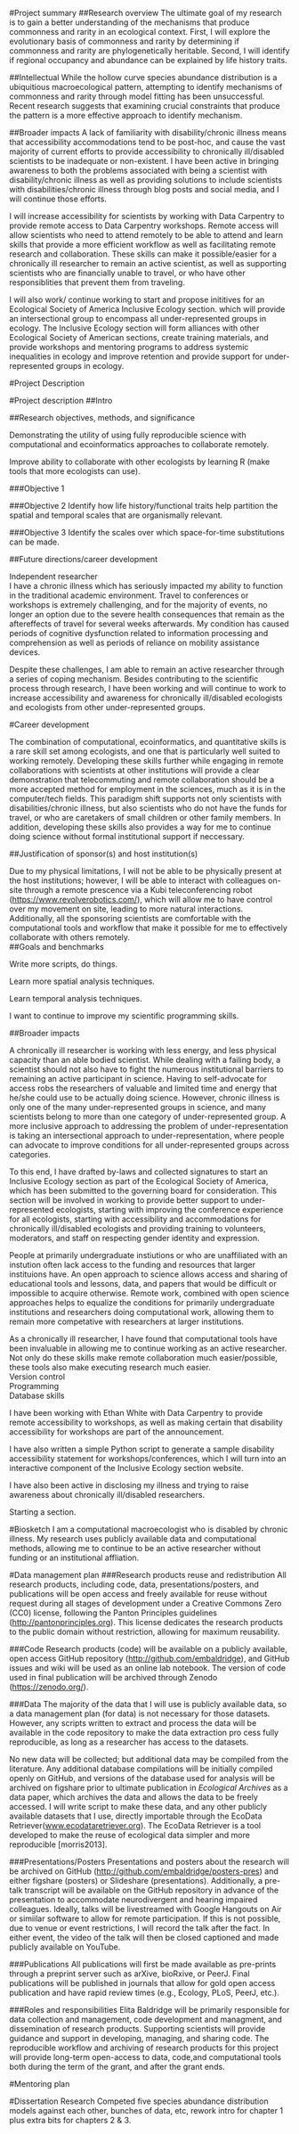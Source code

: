 <!--
Postdoctoral Research Fellowships in Biology
http://www.nsf.gov/funding/pgm_summ.jsp?pims_id=503622&org=BIO

http://www.nsf.gov/bio/prfb/applicant_how_to_apply_prfb.pdf
http://www.nsf.gov/bio/prfb/applicant_how_to_apply_prfb.pdf
-->

<!--
Prepare Project Summary (also called Abstract) of Proposed Research and Training. [1 page limit]
 This is an abstract of the proposed research and training. You must
clearly address and identify in separate statements using the three boxes:(1) an overview of the project;(2) the intellectual merit of the proposed activity; and (3) the broader impacts resulting from the proposed activity or the application will be returned without review.
For all areas, list your sponsoring scientist(s) and institution(s) in the overview.
-->
#Project summary
##Research overview
The ultimate goal of my research is to gain a better understanding of the mechanisms that produce commonness and rarity in
an ecological context. First, I will explore the evolutionary basis of commonness and rarity by determining if commonness and rarity are
phylogenetically heritable. Second, I will identify if regional occupancy and abundance can be explained by life history traits. <!--Or: Understanding the spatial and temporal scales that are relevant to organisms could provide a better guide for the spatial and temporal scale a study needs to identify mechanisms affecting species richness and abundance for those taxa.  It may also be possible to identify a general pattern for how space and time relationships change with taxa.-->

##Intellectual 
While the hollow curve species abundance distribution is a ubiquitious macroecological pattern, attempting to identify mechanisms of commonness and rarity through model fitting has been unsuccessful.  Recent research suggests that examining crucial constraints that produce the pattern is a more effective approach to identify mechanism.  <!--Something about S and N and interesting which species are likely to be more abundant, conservation, utility of trait based approaches + phylogeny over multiple taxa. --> <!--Different ecological mechanisms operate at different scales, and thus the scale at which a study is conducted is central to understanding those mechanisms.  While ecology has addressed the problems of spatial scale for some time now, it has been only recently that the data have become available to address the problem of temporal scale, although space-for-time substitutions are fairly common.  Because temporal scale ecology is still in its infancy, the problem of synthesizing the relationship between space and scale has not yet been thoroughly addressed, but is central to understanding over which scales space-for-time substitutions are effective, and the relative importance of space and time in identifying pattern generating ecological mechanisms.-->

##Broader impacts
A lack of familiarity with disability/chronic illness means that accessibility accommodations tend to be post-hoc, and cause the vast majority of current efforts to provide accessibility to chronically ill/disabled scientists to be inadequate or non-existent. I have been active in bringing awareness to both the problems associated with being a scientist with disability/chronic illness as well as providing solutions to include scientists with disabilities/chronic illness through blog posts and social media, and I will continue those efforts.  

I will increase accessibility for scientists by working with Data Carpentry to provide remote access to Data Carpentry workshops. Remote access will allow scientists who need to attend remotely to be able to attend and learn skills that provide a more efficient workflow as well as facilitating remote research and collaboration.  These skills can make it possible/easier for a chronically ill researcher to remain an active scientist, as well as supporting scientists who are financially unable to travel, or who have other responsiblities that prevent them from traveling.  

I will also work/ continue working to start and propose inititives for an Ecological Society of America Inclusive Ecology section. which will provide an intersectional group to encompass all under-represented groups in ecology.  The Inclusive Ecology section will form alliances with other Ecological Society of American sections, create training materials, and provide workshops and mentoring programs to address systemic inequalities in ecology and improve retention and provide support for under-represented groups in ecology.<!-- This may need to move down, and the other broader impacts section may need to move up.  Either way, the broader impacts needs quite a bit of work and focusing.-->

#Project Description
<!--Prepare Project Description (Research and Training Plan).[6 page limit,
including all figures, tables, etc.] 
The research and training plan presents the research that you will conduct and the training that you will receive during the fellowship period and how they relate to your career goals. Include in the research and training plan: 1) a brief and informative introduction or background section; 2) a statement of research objectives, methods, and
significance; 3) training objectives and plan for achieving them (these may include scientific as well as other career preparation activities); 4) an explanation of how the fellowship activities will enhance your career development and future research directions as well as describing how this research differs from your dissertation research; 5) a justification of the choice of sponsoring scientist(s) and host institution(s); 6) a timetable with yearly goals with benchmarks for major anticipated outcomes; 7)a separate section within the narrative, a discussion of the broader impacts of the proposed activities.-->  

#Project description
##Intro
<!--1) a brief and informative introduction or background section--> 


##Research objectives, methods, and significance
<!--2) a statement of research objectives, methods, and significance-->

Demonstrating the utility of using fully reproducible science with computational and ecoinformatics approaches to collaborate remotely.


Improve ability to collaborate with other ecologists by learning R (make tools that more ecologists can use).


###Objective 1

###Objective 2
Identify how life history/functional traits help partition the spatial and temporal scales that are organismally relevant.

###Objective 3
Identify the scales over which space-for-time substitutions can be made.

##Future directions/career development
<!--3) training objectives and plan for achieving them (these may include scientific as well as other career preparation activities)-->

Independent researcher  
I have a chronic illness which has seriously impacted my ability to function in the traditional academic environment.  Travel to conferences or workshops is extremely challenging, and for the majority of events, no longer an option due to the severe health consequences that  remain as the aftereffects of travel for several weeks afterwards.  My condition has caused periods of cognitive dysfunction related to information processing and comprehension as well as periods of reliance on mobility assistance devices.  

Despite these challenges, I am able to remain an active researcher through a series of coping mechanism.  Besides contributing to the scientific process through research, I have been working and will continue to work to increase accessibility and awareness for chronically ill/disabled ecologists and ecologists from other under-represented groups. 

#Career development
<!--4) an explanation of how the fellowship activities will enhance your career development and future research directions as well as describing how this research differs from your dissertation research-->

The combination of computational, ecoinformatics, and quantitative skills is  a rare skill set among ecologists, and one that is particularly well suited to working remotely.  Developing these skills further while engaging in remote collaborations with scientists at other institutions will provide a clear demonstration that telecommuting and remote collaboration should be a more accepted method for employment in the sciences, much as it is in the computer/tech fields.  This paradigm shift supports not only scientists with disabilities/chronic illness, but also scientists who do not have the funds for travel, or who are caretakers of small children or other family members.  In addition, developing these skills also provides a way for me to continue doing science without formal institutional support if neccessary.  
 

##Justification of sponsor(s) and host institution(s)
<!--5) a justification of the choice of sponsoring scientist(s) and host institution(s)-->
<!-- Description of awesome people with the skills and ideas that I want to work with-->

Due to my physical limitations, I will not be able to be physically present at the host institutions; however, I will be able to interact with colleagues on-site through a remote prescence via a Kubi teleconferencing robot (https://www.revolverobotics.com/), which will allow me to have control over my movement on site, leading to more natural interactions.  Additionally, all the sponsoring scientists are comfortable with the computational tools and workflow that make it possible for me to effectively collaborate with others remotely.   
##Goals and benchmarks
<!--6) a timetable with yearly goals with benchmarks for major anticipated outcomes; -->

<!--Need to learn phylogenetic analysis-->

Write more scripts, do things.

Learn more spatial analysis techniques.

Learn temporal analysis techniques.

I want to continue to improve my scientific programming skills.

##Broader impacts
<!--7)a separate section within the narrative, a discussion of the broader impacts of the proposed activities.-->
<!--Inadequacy of current efforts to include chronically ill researchers.-->
A chronically ill researcher is working with less energy, and less physical capacity than an able bodied scientist.  While dealing with a failing body, a scientist should not also have to fight the numerous institutional barriers to remaining an active participant in science.  Having to self-advocate for access robs the researchers of valuable and limited time and energy that he/she could use to be actually doing science.  However, chronic illness is only one of the many under-represented groups in science, and many scientists belong to more than one category of under-represented group.  A more inclusive approach to addressing the problem of under-representation is taking an intersectional approach to under-representation, where people can advocate to improve conditions for all under-represented groups across categories.

To this end, I have drafted by-laws and collected signatures to start an Inclusive Ecology section as part of the Ecological Society of America, which has been submitted to the governing board for consideration.  This section will be involved in working to provide better support to under-represented ecologists, starting with improving the conference experience for all ecologists, starting with accessibility and accommodations for chronically ill/disabled ecologists and providing training to volunteers, moderators, and staff on respecting gender identity and expression.

<!--Open science is also a powerful tool for increasing the accessibility of science for underrepresented groups.--> People at primarily undergraduate instiutions or who are unaffiliated with an instution often lack access to the funding and resources that larger instituions have.  An open approach to science allows access and sharing of educational tools and lessons, data, and papers that would be difficult or impossible to acquire otherwise.  Remote work, combined with open science approaches helps to equalize the conditions for primarily undergraduate institutions and researchers doing computational work, allowing them to remain more competative with researchers at larger institutions.    


<!--Tools that a chronically ill researcher can use to remain active in the field. -->
As a chronically ill researcher, I have found that computational tools have been invaluable in allowing me to continue working as an active researcher.  Not only do these skills make remote collaboration much easier/possible, these tools also make executing research much easier.   
Version control  
Programming  
Database skills  


<!--Plan for teaching these skills.-->
I have been working with Ethan White with Data Carpentry to provide remote accessibility to workshops, as well as making certain that disability accessibility for workshops are part of the announcement.

I have also written a simple Python script to generate a sample disability accessibility statement for workshops/conferences, which I will turn into an interactive component of the Inclusive Ecology section website.

I have also been active in disclosing my illness and trying to raise awareness about chronically ill/disabled researchers.

Starting a section.

<!--Biographical Sketch[2 page limit]
Submit your CV in the section Biographical Sketches. Follow the form
given in the Grants Program Guide II.C.2.f.i for senior personnel. List conference abstracts and titles of presentations separate from peer-reviewed articles. For unpublished manuscripts, list only those submitted or accepted for publication (along with most likely date of publication).-->
#Biosketch
I am a computational macroecologist who is disabled by chronic illness.  My research uses publicly available data and computational methods, allowing me to continue to be an active researcher without funding or an institutional affliation.
<!--Data Management Plan:
All applications must include a supplementary document of no more than two pages labeled "Data Management Plan". Describe plans for data management and sharing of the products of research, or assert the absence of the need for such plans. Upload this to Supplementary Documents–Data Management Plan.-->
#Data management plan
###Research products reuse and redistribution
All research products, including code, data, presentations/posters, and publications will be open access and freely available for reuse without request during all stages of development under a Creative Commons Zero (CC0) license, following the Panton Principles guidelines (http://pantonprinciples.org).  This license dedicates the research products to the public domain without restriction, allowing for maximum reusability.


###Code
Research products (code) will be available on a publicly available, open access GitHub repository (http://github.com/embaldridge), and GitHub issues and wiki will be used as an online lab notebook.  The version of code used in final publication will be archived through Zenodo (https://zenodo.org/).

###Data
The majority of the data that I will use is publicly available data, so a data management plan (for data) is not necessary for those datasets.  However, any scripts written to extract and process the data will be available in the code repository to make the data extraction pro cess fully reproducible, as long as a researcher has access to the datasets.

No new data will be collected; but additional data may be compiled from the literature.  Any additional database compilations will be initially compiled openly on GitHub, and versions of the database used for analysis will be archived on figshare prior to ultimate publication in *Ecological Archives* as a data paper, which archives the data and allows the data to be freely accessed.  I will write script to make these data, and any other publicly available datasets that I use, directly importable through the EcoData Retriever(www.ecodataretriever.org).  The EcoData Retriever is a tool developed to make the reuse of ecological data simpler and more reproducible [morris2013].

###Presentations/Posters
Presentations and posters about the research will be archived on GitHub (http://github.com/embaldridge/posters-pres) and either figshare (posters) or Slideshare (presentations).  Additionally, a pre-talk transcript will be available on the GitHub repository in advance of the presentation to accommodate neurodivergent  and hearing impaired colleagues.  Ideally, talks will be livestreamed with Google Hangouts on Air or simiilar software to allow for remote participation.  If this is not possible, due to venue or event restrictions, I will record the talk after the fact.  In either event, the video of the talk will then be closed captioned and made publicly available on YouTube.

###Publications
All publications will first be made available as pre-prints through a preprint server such as arXive, bioRxive, or PeerJ.  Final publications will be published in journals that allow for gold open access publication and have rapid review times (e.g., Ecology, PLoS, PeerJ, etc.).

###Roles and responsibilities
Elita Baldridge will be primarily responsible for data collection and management, code development and managment, and dissemination of research products.  Supporting scientists will provide guidance and support in developing, managing, and sharing code.  The reproducible workflow and archiving of research products for this project will provide long-term open-access to data, code,and computational tools both during the term of the grant, and after the grant ends.


<!-- 
Mentoring Plan:
A complete sponsoring scientist statement consists of two
parts; a CV of no more than two pages for each sponsor and a single discussion (no more than 3 pages) of the items below. Detailed description of what is required in the Sponsoring Scientist Statement can be found in the solicitation. Upload this to Supplementary Documents–Mentoring Plan.
Note: FastLane will warn youthat the mentoring plan should only be 1 page long. Disregard this warning for the PRFB program.
--> 
#Mentoring plan
<!--Other Supplementary Docs:
Upload this to Supplementary Documents–Other Supplementary Docs.
1.Abstract of the Doctoral Dissertation Research [1 page limit].
2.Teaching plan, if the teaching option is being requested in Competitive Areas 1 or 2 [3 pages].-->

#Dissertation Research 
Competed five species abundance distribution models against each other, bunches of data, etc, rework intro for chapter 1 plus extra bits for chapters 2 & 3. 